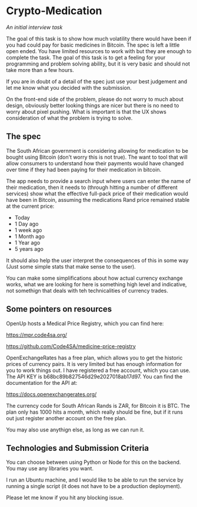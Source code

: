 # Crypto-Medication

*An initial interview task*

The goal of this task is to show how much volatility there would have been if you had could pay for basic medicines in Bitcoin. The spec is left a little open ended. You have limited resources to work with but they are enough to complete the task. The goal of this task is to get a feeling for your programming and problem solving ability, but it is very basic and should not take more than a few hours. 

If you are in doubt of a detail of the spec just use your best judgement and let me know what you decided with the submission. 

On the front-end side of the problem, please do not worry to much about design, obviously better looking things are nicer but there is no need to worry about pixel pushing. What is important is that the UX shows consideration of what the problem is trying to solve.

The spec
--------

The South African government is considering allowing for medication to be bought using Bitcoin (don't worry this is not true). The want to tool that will allow consumers to understand how their payments would have changed over time if they had been paying for their medication in bitcoin. 

The app needs to provide a search input where users can enter the name of their medication, then it needs to (through hitting a number of different services) show what the effective full-pack price of their medication would have been in Bitcoin, assuming the medications Rand price remained stable at the current price:
  * Today
  * 1 Day ago
  * 1 week ago
  * 1 Month ago
  * 1 Year ago
  * 5 years ago

It should also help the user interpret the consequences of this in some way (Just some simple stats that make sense to the user).

You can make some simplifications about how actual currency exchange works, what we are looking for here is something high level and indicative, not somethign that deals with teh technicalities of currency trades.

Some pointers on resources
--------------------------

OpenUp hosts a Medical Price Registry, which you can find here:

https://mpr.code4sa.org/

https://github.com/Code4SA/medicine-price-registry

OpenExchangeRates has a free plan, which allows you to get the historic prices of currency pairs. It is very limited but has enough information for you to work things out. I have registered a free account, which you can use. The API KEY is b68bc89b827546d29e2027018ab17d97. You can find the documentation for the API at:

https://docs.openexchangerates.org/

The currency code for South African Rands is ZAR, for Bitcoin it is BTC. The plan only has 1000 hits a month, which really should be fine, but if it runs out just register another account on the free plan.

You may also use anythign else, as long as we can run it.

Technologies and Submission Criteria
------------------------------------

You can choose between using Python or Node for this on the backend. You may use any libraries you want.

I run an Ubuntu machine, and I would like to be able to run the service by running a single script (it does not have to be a production deployment).

Please let me know if you hit any blocking issue.
